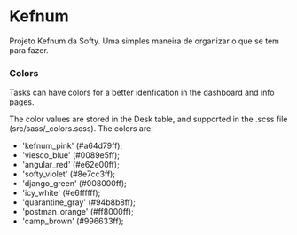 # Kefnum #

Projeto Kefnum da Softy. Uma simples maneira de organizar o que se tem para fazer.

### Colors ###

Tasks can have colors for a better idenfication in the dashboard and info pages.

The color values are stored in the Desk table, and supported in the .scss file (src/sass/_colors.scss). The colors are:
 - 'kefnum_pink' (#a64d79ff);
 - 'viesco_blue' (#0089e5ff);
 - 'angular_red' (#e62e00ff);
 - 'softy_violet' (#8e7cc3ff);
 - 'django_green' (#008000ff);
 - 'icy_white' (#e6ffffff);
 - 'quarantine_gray' (#94b8b8ff);
 - 'postman_orange' (#ff8000ff);
 - 'camp_brown' (#996633ff);
